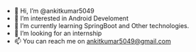 - 👋 Hi, I’m @ankitkumar5049
- 👀 I’m interested in Android Develoment
- 🌱 I’m currently learning SpringBoot and Other technologies.
- 💞️ I’m looking for an internship
- 📫 You can reach me on ankitkumar5049@gmail.com

<!---
ankitkumar5049/ankitkumar5049 is a ✨ special ✨ repository because its `README.md` (this file) appears on your GitHub profile.
You can click the Preview link to take a look at your changes.
--->
